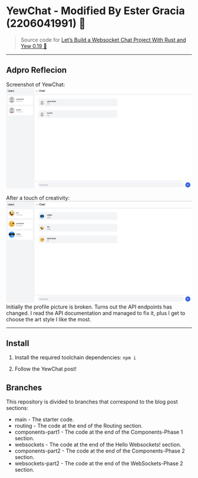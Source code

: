 # YewChat - Modified By Ester Gracia (2206041991) 💬
> Source code for [Let’s Build a Websocket Chat Project With Rust and Yew 0.19 🦀](#)

---
## Adpro Reflecion 

Screenshot of YewChat: 
![alt text](img/image.png)

After a touch of creativity: 
![alt text](img/image-creative.png)
Initially the profile picture is broken. Turns out the API endpoints has changed. I read the API documentation and managed to fix it, plus I get to choose the art style I like the most. 

---


## Install

1. Install the required toolchain dependencies:
   ```npm i```

2. Follow the YewChat post!

## Branches

This repository is divided to branches that correspond to the blog post sections:

* main - The starter code.
* routing - The code at the end of the Routing section.
* components-part1 - The code at the end of the Components-Phase 1 section.
* websockets - The code at the end of the Hello Websockets! section.
* components-part2 - The code at the end of the Components-Phase 2 section.
* websockets-part2 - The code at the end of the WebSockets-Phase 2 section.
